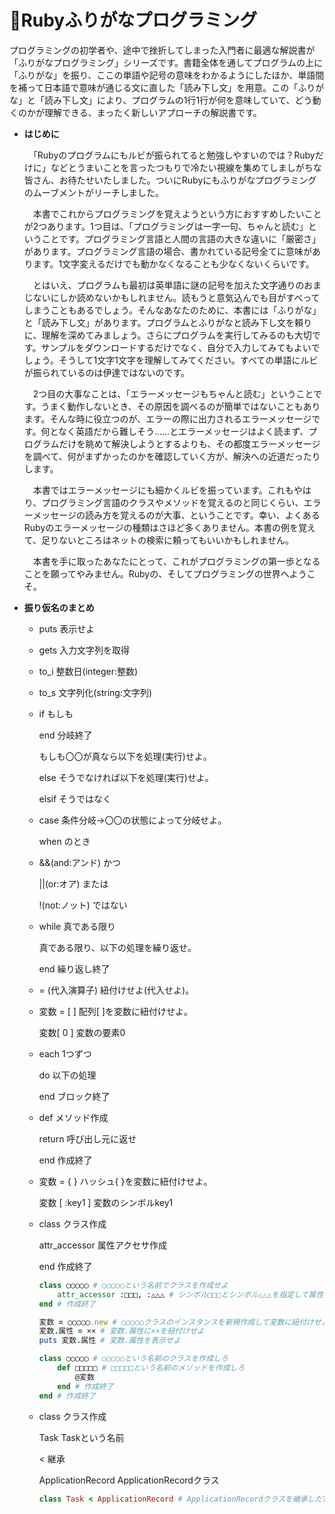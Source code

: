 # 📖Rubyふりがなプログラミング
プログラミングの初学者や、途中で挫折してしまった入門者に最適な解説書が「ふりがなプログラミング」シリーズです。書籍全体を通してプログラムの上に「ふりがな」を振り、ここの単語や記号の意味をわかるようにしたほか、単語間を補って日本語で意味が通じる文に直した「読み下し文」を用意。この「ふりがな」と「読み下し文」により、プログラムの1行1行が何を意味していて、どう動くのかが理解できる、まったく新しいアプローチの解説書です。

- **はじめに**
    
    　「Rubyのプログラムにもルビが振られてると勉強しやすいのでは？Rubyだけに」などとうまいことを言ったつもりで冷たい視線を集めてしましがちな皆さん、お待たせいたしました。ついにRubyにもふりがなプログラミングのムーブメントがリーチしました。
    
    　本書でこれからプログラミングを覚えようという方におすすめしたいことが2つあります。1つ目は、「プログラミングは一字一句、ちゃんと読む」ということです。プログラミング言語と人間の言語の大きな違いに「厳密さ」があります。プログラミング言語の場合、書かれている記号全てに意味があります。1文字変えるだけでも動かなくなることも少なくないくらいです。
    
    　とはいえ、プログラムも最初は英単語に謎の記号を加えた文字通りのおまじないにしか読めないかもしれません。読もうと意気込んでも目がすべってしまうこともあるでしょう。そんなあなたのために、本書には「ふりがな」と「読み下し文」があります。プログラムとふりがなと読み下し文を頼りに、理解を深めてみましょう。さらにプログラムを実行してみるのも大切です。サンプルをダウンロードするだけでなく、自分で入力してみてもよいでしょう。そうして1文字1文字を理解してみてください。すべての単語にルビが振られているのは伊達ではないのです。
    
    　2つ目の大事なことは、「エラーメッセージもちゃんと読む」ということです。うまく動作しないとき、その原因を調べるのが簡単ではないこともあります。そんな時に役立つのが、エラーの際に出力されるエラーメッセージです。何となく英語だから難しそう……とエラーメッセージはよく読まず、プログラムだけを眺めて解決しようとするよりも、その都度エラーメッセージを調べて、何がまずかったのかを確認していく方が、解決への近道だったりします。
    
    　本書ではエラーメッセージにも細かくルビを振っています。これもやはり、プログラミング言語のクラスやメソッドを覚えるのと同じくらい、エラーメッセージの読み方を覚えるのが大事、ということです。幸い、よくあるRubyのエラーメッセージの種類はさほど多くありません。本書の例を覚えて、足りないところはネットの検索に頼ってもいいかもしれません。
    
    　本書を手に取ったあなたにとって、これがプログラミングの第一歩となることを願ってやみません。Rubyの、そしてプログラミングの世界へようこそ。

- **振り仮名のまとめ**
    - puts 表示せよ
    - gets 入力文字列を取得
    - to_i 整数日(integer:整数)
    - to_s 文字列化(string:文字列)
    - if もしも
        
        end 分岐終了
        
        もしも〇〇が真なら以下を処理(実行)せよ。
        
        else そうでなければ以下を処理(実行)せよ。
        
        elsif そうではなく
        
    - case 条件分岐→〇〇の状態によって分岐せよ。
        
        when のとき
        
    - &&(and:アンド) かつ
        
        ||(or:オア) または
        
        !(not:ノット) ではない
        
    - while 真である限り
        
        真である限り、以下の処理を繰り返せ。
        
        end 繰り返し終了
        
    - = (代入演算子) 紐付けせよ(代入せよ)。
    - 変数 = [ ] 配列[ ]を変数に紐付けせよ。
        
        変数[ 0 ] 変数の要素0
        
    - each 1つずつ
        
        do 以下の処理
        
        end ブロック終了
        
    - def メソッド作成
        
        return 呼び出し元に返せ
        
        end 作成終了
        
    - 変数 = { } ハッシュ{ }を変数に紐付けせよ。
        
        変数 [ :key1 ] 変数のシンボルkey1
        
    - class クラス作成
        
        attr_accessor 属性アクセサ作成
        
        end 作成終了
        
        ```ruby
        class ◯◯◯◯◯ # ◯◯◯◯◯という名前でクラスを作成せよ
        	attr_accessor :□□□, :△△△ # シンボル□□□とシンボル△△△を指定して属性アクセサを作成しろ
        end # 作成終了
        ```
        
        ```ruby
        変数 = ◯◯◯◯◯.new # ◯◯◯◯◯クラスのインスタンスを新規作成して変数に紐付けせよ
        変数.属性 = ×× # 変数.属性に××を紐付けせよ
        puts 変数.属性 # 変数.属性を表示せよ
        ```
        
        ```ruby
        class ◯◯◯◯◯ # ◯◯◯◯◯という名前のクラスを作成しろ
        	def □□□□□ # □□□□□という名前のメソッドを作成しろ
        		@変数
        	end # 作成終了
        end # 作成終了
        ```
        
    - class クラス作成
        
        Task Taskという名前
        
        < 継承
        
        ApplicationRecord ApplicationRecordクラス
        
        ```ruby
        class Task < ApplicationRecord # ApplicationRecordクラスを継承したTaskという名前のクラスを作成せよ
        ```
